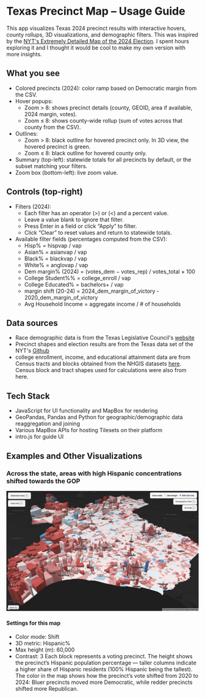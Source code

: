 # Texas Precinct Map – Usage Guide

This app visualizes Texas 2024 precinct results with interactive hovers, county rollups, 3D visualizations, and demographic filters. This was inspired by the [NYT's Extremely Detailed Map of the 2024 Election](https://www.nytimes.com/interactive/2025/us/elections/2024-election-map-precinct-results.html). I spent hours exploring it and I thought it would be cool to make my own version with more insights.

## What you see
- Colored precincts (2024): color ramp based on Democratic margin from the CSV.
- Hover popups:
  - Zoom > 8: shows precinct details (county, GEOID, area if available, 2024 margin, votes).
  - Zoom ≤ 8: shows county-wide rollup (sum of votes across that county from the CSV).
- Outlines:
  - Zoom > 8: black outline for hovered precinct only. In 3D view, the hovered precinct is green.
  - Zoom ≤ 8: black outline for hovered county only.
- Summary (top-left): statewide totals for all precincts by default, or the subset matching your filters.
- Zoom box (bottom-left): live zoom value.

## Controls (top-right)
- Filters (2024):
  - Each filter has an operator (>) or (<) and a percent value.
  - Leave a value blank to ignore that filter.
  - Press Enter in a field or click “Apply” to filter.
  - Click “Clear” to reset values and return to statewide totals.
- Available filter fields (percentages computed from the CSV):
  - Hisp% = hispvap / vap
  - Asian% = asianvap / vap
  - Black% = blackvap / vap
  - White% = anglovap / vap
  - Dem margin% (2024) = (votes_dem − votes_rep) / votes_total × 100
  - College Student%% = college_enroll / vap
  - College Educated% = bachelors+ / vap
  - margin shift (20-24) = 2024_dem_margin_of_victory - 2020_dem_margin_of_victory
  - Avg Household Income = aggregate income / # of households


## Data sources
- Race demographic data is from the Texas Legislative Council's [website](https://data.capitol.texas.gov/dataset/vtds)
- Precinct shapes and election results are from the Texas data set of the NYT's [Github](https://github.com/nytimes/presidential-precinct-map-2024)
- college enrollment, income, and educational attainment data are from Census tracts and blocks obtained from the NHGIS datasets [here](https://data2.nhgis.org/main). Census block and tract shapes used for calculations were also from here.

## Tech Stack
- JavaScript for UI functionality and MapBox for rendering
- GeoPandas, Pandas and Python for geographic/demographic data reaggregation and joining
- Various MapBox APIs for hosting Tilesets on their platform
- intro.js for guide UI

## Examples and Other Visualizations
### Across the state, areas with high Hispanic concentrations shifted towards the GOP
![alt text](https://github.com/samz-cs/tx-map/blob/main/hisp_shift.png?raw=true)
#### Settings for this map
- Color mode: Shift 
- 3D metric: Hispanic%
- Max height (m): 60,000
- Contrast: 3
Each block represents a voting precinct. The height shows the precinct’s Hispanic population percentage — taller columns indicate a higher share of Hispanic residents (100% Hispanic being the tallest). The color in the map shows how the precinct’s vote shifted from 2020 to 2024: Bluer precincts moved more Democratic, while redder precincts shifted more Republican.





